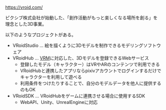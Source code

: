 https://vroid.com/

ピクシブ株式会社が始動した、「創作活動がもっと楽しくなる場所を創る」を  
理念とした3D事業。

以下のようなプロジェクトがある。

* VRoidStudio ... 絵を描くように3Dモデルを制作できるモデリングソフトウェア
* VRoidHub ... [VRM](/CG/3D/VRM.md)に対応した、3Dモデルを登録できるWebサービス
	- 登録したモデル（キャラクター）はVRやARのコンテンツで利用できる
	- VRoidHubと連携したアプリならpixivアカウントでログインするだけでキャラクターを利用して遊べる
	- 利用条件をつけたりすることで、自分のモデルデータを他人に提供するのもOK
* VRoidSDK ... VRoidHubをゲームに連携させる場合に使用するSDK
	- WebAPI、Unity、UnrealEngineに対応